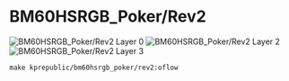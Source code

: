 # BM60HSRGB_Poker/Rev2

![BM60HSRGB_Poker/Rev2 Layer 0](images/bm60v2_layer_0.jpg)
![BM60HSRGB_Poker/Rev2 Layer 2](images/bm60v2_layer_2.jpg)
![BM60HSRGB_Poker/Rev2 Layer 3](images/bm60v2_layer_3.jpg)

    make kprepublic/bm60hsrgb_poker/rev2:oflow


